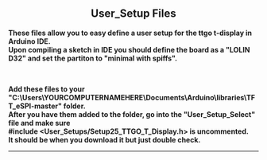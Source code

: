 
<br>

<div align="center">
  
  ## User_Setup Files

</div>

<b>These files allow you to easy define a user setup for the ttgo t-display in Arduino IDE. <br>
Upon compiling a sketch in IDE you should define the board as a "LOLIN D32" and set the  partiton to "minimal with spiffs".</b>

<br>

<b>Add these files to your "C:\Users\YOURCOMPUTERNAMEHERE\Documents\Arduino\libraries\TFT_eSPI-master" folder. <br>
After you have them added to the folder, go into the "User_Setup_Select" file and make sure <br> #include <User_Setups/Setup25_TTGO_T_Display.h> is uncommented. <br>
It should be when you download it but just double check.</b>

<hr>
<br>

